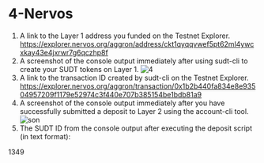 # 4-Nervos
1) A link to the Layer 1 address you funded on the Testnet Explorer.
https://explorer.nervos.org/aggron/address/ckt1qyqqvwef5pt62ml4ywcxkay43e4jxrwr7g6qczhp8f
2) A screenshot of the console output immediately after using sudt-cli to create your SUDT tokens on Layer 1.
![4](https://user-images.githubusercontent.com/57771190/128853530-4f317c0e-b122-448f-9bee-b82e5bb0d471.PNG)
3) A link to the transaction ID created by sudt-cli on the Testnet Explorer.
https://explorer.nervos.org/aggron/transaction/0x1b2b440fa834e8e93504957209f1179e52974c3f440e707b385154be1bdb81a9
4) A screenshot of the console output immediately after you have successfully submitted a deposit to Layer 2 using the account-cli tool.
![son](https://user-images.githubusercontent.com/57771190/128853966-f4878e08-aed9-463f-8f37-e3076db035c2.PNG)
5) The SUDT ID from the console output after executing the deposit script (in text format):                    

1349
